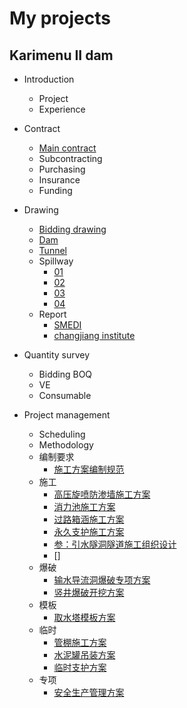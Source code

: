 # My projects

## Karimenu II dam
- Introduction
  - Project
  - Experience
- Contract
  - [Main contract](https://db.tt/cP6LxDJ2MM)
  - Subcontracting
  - Purchasing
  - Insurance
  - Funding
- Drawing
  - [Bidding drawing](https://db.tt/lK16PWaUzc)
  - [Dam](https://db.tt/4lfTng6MA5)
  - [Tunnel](https://db.tt/4SQf05ltnQ)
  - Spillway
    - [01](https://db.tt/8kcbLPmUzE)
    - [02](https://db.tt/J5YphunBc9)
    - [03](https://db.tt/Dy27QOWYUV)
    - [04](https://db.tt/c65FD6OH0N)
  - Report
    - [SMEDI](https://db.tt/170XkxZAq8)
    - [changjiang institute](https://db.tt/VU5XTZYURY)

- Quantity survey
  - Bidding BOQ
  - VE
  - Consumable

- Project management
  - Scheduling
  - Methodology
   - 编制要求
     - [施工方案编制规范](https://wenku.baidu.com/view/90cce5ee10a6f524cdbf8518.html?from=search)
   - 施工
      - [高压旋喷防渗墙施工方案](https://db.tt/wh8mO2nYGF)
      - [消力池施工方案](https://db.tt/Px7O74toYL)
      - [过路箱涵施工方案](https://wenku.baidu.com/view/90cce5ee10a6f524cdbf8518.html?from=search)
      - [永久支护施工方案](https://db.tt/iurwpjXetB)
      - [参：引水隧洞隧道施工组织设计](https://wenku.baidu.com/view/5142590490c69ec3d4bb7504.html?sxts=1537276195087&pn=50)
      - []
    - 爆破
      - [输水导流洞爆破专项方案](https://db.tt/qQXm2oAyhk)
      - [竖井爆破开挖方案](https://db.tt/yXIQCWlN9Y)
    - 模板
      - [取水塔模板方案](https://db.tt/6LvvBrUOxC)
    - 临时
      - [管棚施工方案](https://db.tt/6LvvBrUOxC)
      - [水泥罐吊装方案](https://db.tt/CYAXAIRWWZ)
      - [临时支护方案](https://db.tt/vfM36AxsAZ)
    - 专项
      - [安全生产管理方案](https://db.tt/vfM36AxsAZ)
